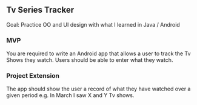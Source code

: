 ## Tv Series Tracker

Goal: Practice OO and UI design with what I learned in Java / Android 

### MVP
You are required to write an Android app that allows a user to track the Tv Shows they watch. 
Users should be able to enter what they watch. 

### Project Extension
The app should show the user a record of what they have watched over a given period e.g. In March I saw X and Y Tv shows.
